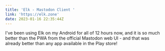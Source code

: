 ```yaml
---
title: 'Elk - Mastodon Client '
link: 'https://elk.zone'
date: 2023-01-16 22:35:44Z
---
```


﻿I've been using Elk on my Android for all of 12 hours now, and it is so much better than the PWA from the official Mastodon web UI - and that was already better than any app available in the Play store!
